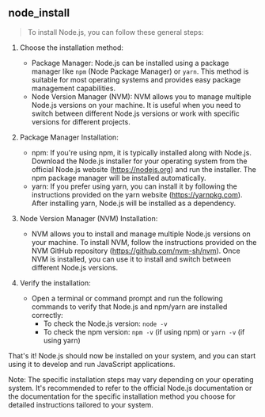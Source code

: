 ## node_install

> To install Node.js, you can follow these general steps:

1. Choose the installation method:
   - Package Manager: Node.js can be installed using a package manager like `npm` (Node Package Manager) or `yarn`. This method is suitable for most operating systems and provides easy package management capabilities.
   - Node Version Manager (NVM): NVM allows you to manage multiple Node.js versions on your machine. It is useful when you need to switch between different Node.js versions or work with specific versions for different projects.

2. Package Manager Installation:
   - npm: If you're using npm, it is typically installed along with Node.js. Download the Node.js installer for your operating system from the official Node.js website (https://nodejs.org) and run the installer. The npm package manager will be installed automatically.
   - yarn: If you prefer using yarn, you can install it by following the instructions provided on the yarn website (https://yarnpkg.com). After installing yarn, Node.js will be installed as a dependency.

3. Node Version Manager (NVM) Installation:
   - NVM allows you to install and manage multiple Node.js versions on your machine. To install NVM, follow the instructions provided on the NVM GitHub repository (https://github.com/nvm-sh/nvm). Once NVM is installed, you can use it to install and switch between different Node.js versions.

4. Verify the installation:
   - Open a terminal or command prompt and run the following commands to verify that Node.js and npm/yarn are installed correctly:
     - To check the Node.js version: `node -v`
     - To check the npm version: `npm -v` (if using npm) or `yarn -v` (if using yarn)

That's it! Node.js should now be installed on your system, and you can start using it to develop and run JavaScript applications.

Note: The specific installation steps may vary depending on your operating system. It's recommended to refer to the official Node.js documentation or the documentation for the specific installation method you choose for detailed instructions tailored to your system.
